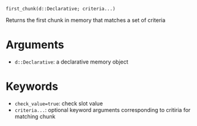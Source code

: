 ```
first_chunk(d::Declarative; criteria...)
```

Returns the first chunk in memory that matches a set of criteria

# Arguments

  * `d::Declarative`: a declarative memory object

# Keywords

  * `check_value=true`: check slot value
  * `criteria...`: optional keyword arguments corresponding to critiria for matching chunk
